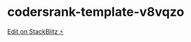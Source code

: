 # codersrank-template-v8vqzo

[Edit on StackBlitz ⚡️](https://stackblitz.com/edit/codersrank-template-v8vqzo)